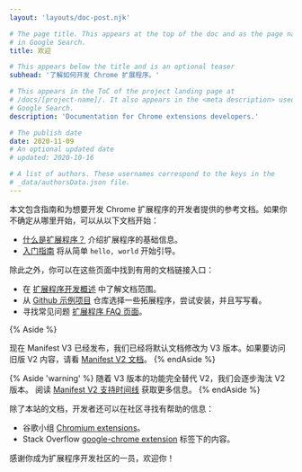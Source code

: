 ```yaml
---
layout: 'layouts/doc-post.njk'

# The page title. This appears at the top of the doc and as the page name
# in Google Search.
title: 欢迎

# This appears below the title and is an optional teaser
subhead: '了解如何开发 Chrome 扩展程序。'

# This appears in the ToC of the project landing page at
# /docs/[project-name]/. It also appears in the <meta description> used in
# Google Search.
description: 'Documentation for Chrome extensions developers.'

# The publish date
date: 2020-11-09
# An optional updated date
# updated: 2020-10-16

# A list of authors. These usernames correspond to the keys in the
# _data/authorsData.json file.
---
```


本文包含指南和为想要开发 Chrome 扩展程序的开发者提供的参考文档。如果你不确定从哪里开始，可以从以下文档开始：

- [什么是扩展程序？](/docs/extensions/mv3/overview/) 介绍扩展程序的基础信息。
- [入门指南](/docs/extensions/mv3/getstarted/) 将从简单 `hello, world` 开始引导。

除此之外，你可以在这些页面中找到有用的文档链接入口：

- 在 [扩展程序开发概述](/docs/extensions/mv3/devguide/) 中了解文档范围。
- 从 [Github 示例项目](https://github.com/GoogleChrome/chrome-extensions-samples) 仓库选择一些拓展程序，尝试安装，并且写写看。
- 寻找常见问题 [扩展程序 FAQ 页面](/docs/extensions/mv3/faq/)。

{% Aside %}

现在 Manifest V3 已经发布，我们已经将默认文档修改为 V3 版本。如果要访问旧版 V2 内容，请看 [Manifest V2 文档](/docs/extensions/mv2)。
{% endAside %}

{% Aside 'warning' %}
随着 V3 版本的功能完全替代 V2，我们会逐步淘汰 V2 版本。 阅读 [Manifest V2 支持时间线](/docs/extensions/mv3/mv2-sunset) 获取更多信息。
{% endAside %}

除了本站的文档，开发者还可以在社区寻找有帮助的信息：

- 谷歌小组 [Chromium extensions](https://groups.google.com/a/chromium.org/g/chromium-extensions)。
- Stack Overflow  [google-chrome extension](https://stackoverflow.com/tags/google-chrome-extension/info) 标签下的内容。

感谢你成为扩展程序开发社区的一员，欢迎你！
